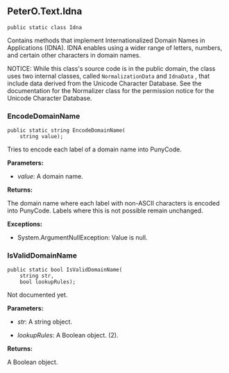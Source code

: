 ﻿## PeterO.Text.Idna

    public static class Idna

Contains methods that implement Internationalized Domain Names in Applications (IDNA). IDNA enables using a wider range of letters, numbers, and certain other characters in domain names.

NOTICE: While this class's source code is in the public domain, the class uses two internal classes, called  `NormalizationData` and  `IdnaData` , that include data derived from the Unicode Character Database. See the documentation for the Normalizer class for the permission notice for the Unicode Character Database.

### EncodeDomainName

    public static string EncodeDomainName(
        string value);

Tries to encode each label of a domain name into PunyCode.

<b>Parameters:</b>

 * <i>value</i>: A domain name.

<b>Returns:</b>

The domain name where each label with non-ASCII characters is encoded into PunyCode. Labels where this is not possible remain unchanged.

<b>Exceptions:</b>

 * System.ArgumentNullException: 
Value is null.

### IsValidDomainName

    public static bool IsValidDomainName(
        string str,
        bool lookupRules);

Not documented yet.

<b>Parameters:</b>

 * <i>str</i>: A string object.

 * <i>lookupRules</i>: A Boolean object. (2).

<b>Returns:</b>

A Boolean object.


